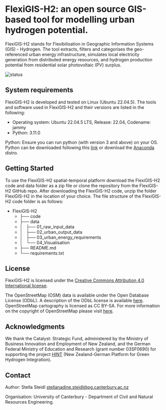 # FlexiGIS-H2: an open source GIS-based tool for modelling urban hydrogen potential.

FlexiGIS-H2 stands for Flexibilisation in Geographic Information Systems (GIS) - Hydrogen. The tool extracts, filters and categorises the geo-referenced urban energy infrastructure, simulates local electricity generation from distributed energy resources, and hydrogen production potential from residential solar photovoltaic (PV) surplus.

![status](https://img.shields.io/badge/status-in_development-yellow)

## System requirements

FlexiGIS-H2 is developed and tested on Linux (Ubuntu 22.04.5). The tools and software used in FlexiGIS-H2 and their versions are listed in the following:

- Operating system: Ubuntu 22.04.5 LTS, Release: 22.04, Codename: jammy
- Python: 3.11.0

Python: Ensure you can run python (with version 3 and above) on your OS. Python can be downloaded following this [link](https://www.python.org/downloads/) or download the [Anaconda](https://www.anaconda.com/distribution/) distro.

## Getting Started

To use the FlexiGIS-H2 spatial-temporal platform download the FlexiGIS-H2 code and data folder as a zip file or clone the repository from the FlexiGIS-H2 GitHub repo. After downloading the FlexiGIS-H2 code, unzip the folder FlexiGIS-H2 in the location of your choice. The file structure of the FlexiGIS-H2 code folder is as follows:

- FlexiGIS-H2
  - ├── code
  - ├── data
  - │   ├── 01_raw_input_data
  - │   ├── 02_urban_output_data
  - │   ├── 03_urban_energy_requirements
  - │   └── 04_Visualisation
  - ├── README.md
  - └── requirements.txt

## License

FlexiGIS-H2 is licensed under the [Creative Commons Attribution 4.0 International license](https://creativecommons.org/licenses/by/4.0/).

The OpenStreetMap (OSM) data is available under the Open Database License (ODbL). A description of the ODbL license is available [here](http://opendatacommons.org/licenses/odbl). OpenStreetMap cartography is licensed as CC BY-SA. For more information on the copyright of OpenStreetMap please visit [here](http://www.openstreetmap.org/copyright).

## Acknowledgments

We thank the Catalyst: Strategic Fund, administered by the Ministry of Business Innovation and Employment of New Zealand, and the German Federal Ministry of Education and Research (grant number 03SF0690) for supporting the project [HINT](https://www.canterbury.ac.nz/research/about-uc-research/research-groups-and-centres/sustainable-energy-research-group/new-zealand-german-platform-for-green-hydrogen-integration--hint) (New Zealand-German Platform for Green Hydrogen Integration).

## Contact

Author: Stella Steidl stellanadine.steidl@pg.canterbury.ac.nz

Organisation: University of Canterbury - Department of Civil and Natural Resources Engineering.
